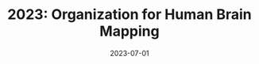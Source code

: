 ---
title: "2023: Organization for Human Brain Mapping"
conference_id: "OHBM_2023"
date: 2023-07-01
location: "Montréal, Canada"
layout: conference
---
